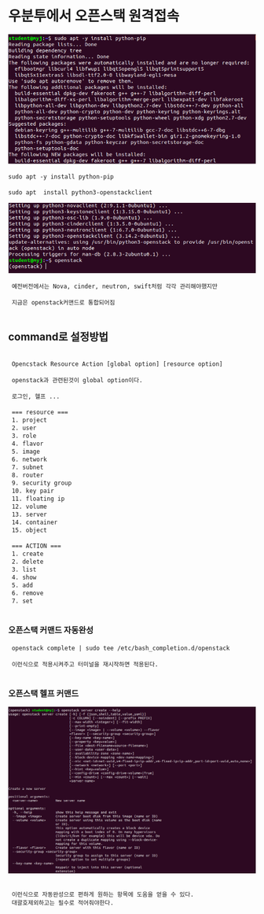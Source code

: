 # 우분투에서 오픈스택 원격접속

<img src="https://github.com/hyunseungbin9408/CCCR_experience/blob/master/png/openstack_on_ubuntu.png" alt="drawing" width="700"/>

```
sudo apt -y install python-pip

sudo apt  install python3-openstackclient

```
<img src="https://github.com/hyunseungbin9408/CCCR_experience/blob/master/png/openstack_python3_command.png" alt="drawing" width="700"/>

```
 예전버전에서는 Nova, cinder, neutron, swift처럼 각각 관리해야했지만
 
 지금은 openstack커맨드로 통합되어짐
 
```
 
## command로 설정방법

```

 Opencstack Resource Action [global option] [resource option]
 
 openstack과 관련된것이 global option이다.
 
 로그인, 헬프 ...
 
 === resource ===
 1. project
 2. user
 3. role
 4. flavor
 5. image
 6. network
 7. subnet
 8. router
 9. security group
 10. key pair
 11. floating ip
 12. volume
 13. server
 14. container
 15. object
 
 === ACTION ===
 1. create
 2. delete
 3. list
 4. show
 5. add
 6. remove
 7. set
 
 ```
 ### 오픈스택 커맨드 자동완성
 
 ```
  openstack complete | sudo tee /etc/bash_completion.d/openstack
  
  이런식으로 적용시켜주고 터미널을 재시작하면 적용된다.
  
```

### 오픈스택 헬프 커맨드

<img src="https://github.com/hyunseungbin9408/CCCR_experience/blob/master/png/openstack_server_create_help.png" alt="drawing" width="700"/>

```

 이런식으로 자동완성으로 편하게 원하는 항목에 도움을 얻을 수 있다.
 대괄호제외하고는 필수로 적어줘야한다.
 
 ```
